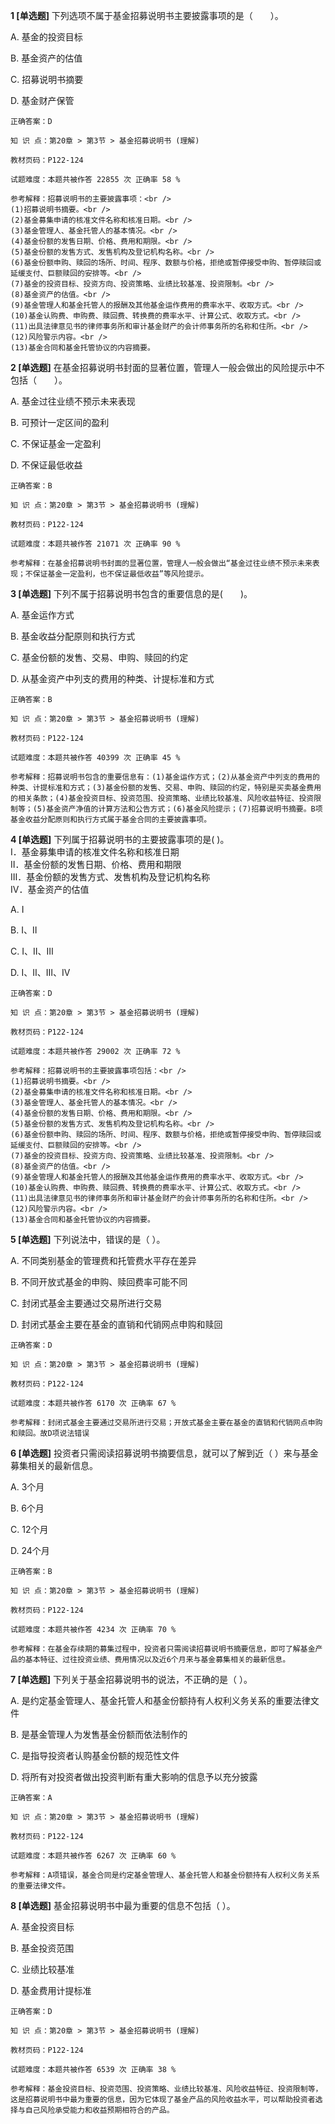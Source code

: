 **1 [单选题]** 下列选项不属于基金招募说明书主要披露事项的是（&emsp;&emsp;）。

A. 基金的投资目标

B. 基金资产的估值

C. 招募说明书摘要

D. 基金财产保管

```
正确答案：D

知 识 点：第20章 > 第3节 > 基金招募说明书 (理解)

教材页码：P122-124

试题难度：本题共被作答 22855 次 正确率 58 %

参考解释：招募说明书的主要披露事项：<br />
(1)招募说明书摘要。<br />
(2)基金募集申请的核准文件名称和核准日期。<br />
(3)基金管理人、基金托管人的基本情况。<br />
(4)基金份额的发售日期、价格、费用和期限。<br />
(5)基金份额的发售方式、发售机构及登记机构名称。<br />
(6)基金份额申购、赎回的场所、时间、程序、数额与价格，拒绝或暂停接受申购、暂停赎回或延缓支付、巨额赎回的安排等。<br />
(7)基金的投资目标、投资方向、投资策略、业绩比较基准、投资限制。<br />
(8)基金资产的估值。<br />
(9)基金管理人和基金托管人的报酬及其他基金运作费用的费率水平、收取方式。<br />
(10)基金认购费、申购费、赎回费、转换费的费率水平、计算公式、收取方式。<br />
(11)出具法律意见书的律师事务所和审计基金财产的会计师事务所的名称和住所。<br />
(12)风险警示内容。<br />
(13)基金合同和基金托管协议的内容摘要。
```


**2 [单选题]** 在基金招募说明书封面的显著位置，管理人一般会做出的风险提示中不包括（&emsp;&emsp;）。

A. 基金过往业绩不预示未来表现

B. 可预计一定区间的盈利

C. 不保证基金一定盈利

D. 不保证最低收益

```
正确答案：B

知 识 点：第20章 > 第3节 > 基金招募说明书 (理解)

教材页码：P122-124

试题难度：本题共被作答 21071 次 正确率 90 %

参考解释：在基金招募说明书封面的显著位置，管理人一般会做出“基金过往业绩不预示未来表现；不保证基金一定盈利，也不保证最低收益”等风险提示。
```


**3 [单选题]** 下列不属于招募说明书包含的重要信息的是(&emsp;&emsp;)。

A. 基金运作方式

B. 基金收益分配原则和执行方式

C. 基金份额的发售、交易、申购、赎回的约定

D. 从基金资产中列支的费用的种类、计提标准和方式

```
正确答案：B

知 识 点：第20章 > 第3节 > 基金招募说明书 (理解)

教材页码：P122-124

试题难度：本题共被作答 40399 次 正确率 45 %

参考解释：招募说明书包含的重要信息有：(1)基金运作方式；(2)从基金资产中列支的费用的种类、计提标准和方式；(3)基金份额的发售、交易、申购、赎回的约定，特别是买卖基金费用的相关条款；(4)基金投资目标、投资范围、投资策略、业绩比较基准、风险收益特征、投资限制等；(5)基金资产净值的计算方法和公告方式；(6)基金风险提示；(7)招募说明书摘要。B项基金收益分配原则和执行方式属于基金合同的主要披露事项。
```


**4 [单选题]** 下列属于招募说明书的主要披露事项的是(        )。<br />
Ⅰ．基金募集申请的核准文件名称和核准日期<br />
Ⅱ．基金份额的发售日期、价格、费用和期限<br />
Ⅲ．基金份额的发售方式、发售机构及登记机构名称<br />
Ⅳ．基金资产的估值

A. Ⅰ

B. Ⅰ、Ⅱ

C. Ⅰ、Ⅱ、Ⅲ

D. Ⅰ、Ⅱ、Ⅲ、Ⅳ

```
正确答案：D

知 识 点：第20章 > 第3节 > 基金招募说明书 (理解)

教材页码：P122-124

试题难度：本题共被作答 29002 次 正确率 72 %

参考解释：招募说明书的主要披露事项包括：<br />
(1)招募说明书摘要。<br />
(2)基金募集申请的核准文件名称和核准日期。<br />
(3)基金管理人、基金托管人的基本情况。<br />
(4)基金份额的发售日期、价格、费用和期限。<br />
(5)基金份额的发售方式、发售机构及登记机构名称。<br />
(6)基金份额申购、赎回的场所、时间、程序、数额与价格，拒绝或暂停接受申购、暂停赎回或延缓支付、巨额赎回的安排等。<br />
(7)基金的投资目标、投资方向、投资策略、业绩比较基准、投资限制。<br />
(8)基金资产的估值。<br />
(9)基金管理人和基金托管人的报酬及其他基金运作费用的费率水平、收取方式。<br />
(10)基金认购费、申购费、赎回费、转换费的费率水平、计算公式、收取方式。<br />
(11)出具法律意见书的律师事务所和审计基金财产的会计师事务所的名称和住所。<br />
(12)风险警示内容。<br />
(13)基金合同和基金托管协议的内容摘要。
```


**5 [单选题]** 下列说法中，错误的是（       ）。

A. 不同类别基金的管理费和托管费水平存在差异

B. 不同开放式基金的申购、赎回费率可能不同

C. 封闭式基金主要通过交易所进行交易

D. 封闭式基金主要在基金的直销和代销网点申购和赎回

```
正确答案：D

知 识 点：第20章 > 第3节 > 基金招募说明书 (理解)

教材页码：P122-124

试题难度：本题共被作答 6170 次 正确率 67 %

参考解释：封闭式基金主要通过交易所进行交易；开放式基金主要在基金的直销和代销网点申购和赎回。故D项说法错误
```


**6 [单选题]** 投资者只需阅读招募说明书摘要信息，就可以了解到近（        ）来与基金募集相关的最新信息。 

A. 3个月&nbsp;

B. 6个月&nbsp;

C. 12个月&nbsp;

D. 24个月&nbsp;

```
正确答案：B

知 识 点：第20章 > 第3节 > 基金招募说明书 (理解)

教材页码：P122-124

试题难度：本题共被作答 4234 次 正确率 70 %

参考解释：在基金存续期的募集过程中，投资者只需阅读招募说明书摘要信息，即可了解基金产品的基本特征、过往投资业绩、费用情况以及近6个月来与基金募集相关的最新信息。
```


**7 [单选题]** 下列关于基金招募说明书的说法，不正确的是（        ）。

A. 是约定基金管理人、基金托管人和基金份额持有人权利义务关系的重要法律文件

B. 是基金管理人为发售基金份额而依法制作的&nbsp;

C. 是指导投资者认购基金份额的规范性文件

D. 将所有对投资者做出投资判断有重大影响的信息予以充分披露

```
正确答案：A

知 识 点：第20章 > 第3节 > 基金招募说明书 (理解)

教材页码：P122-124

试题难度：本题共被作答 6267 次 正确率 60 %

参考解释：A项错误，基金合同是约定基金管理人、基金托管人和基金份额持有人权利义务关系的重要法律文件。
```


**8 [单选题]** 基金招募说明书中最为重要的信息不包括（        ）。

A. 基金投资目标

B. 基金投资范围

C. 业绩比较基准

D. 基金费用计提标准

```
正确答案：D

知 识 点：第20章 > 第3节 > 基金招募说明书 (理解)

教材页码：P122-124

试题难度：本题共被作答 6539 次 正确率 38 %

参考解释：基金投资目标、投资范围、投资策略、业绩比较基准、风险收益特征、投资限制等，这是招募说明书中最为重要的信息，因为它体现了基金产品的风险收益水平，可以帮助投资者选择与自己风险承受能力和收益预期相符合的产品。
```

